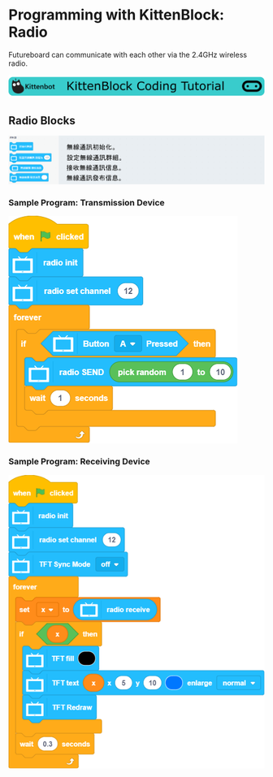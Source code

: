 # Programming with KittenBlock: Radio

Futureboard can communicate with each other via the 2.4GHz wireless radio.

![](../../functional_module/PWmodules/images/kbbanner.png)

## Radio Blocks

![](../images/radio.png)

### Sample Program: Transmission Device

![](../images/radio_code1en.png)

### Sample Program: Receiving Device

![](../images/radio_code2en.png)